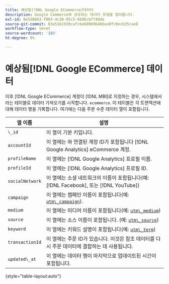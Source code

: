 ```yaml
---
title: 예상됨[!DNL Google ECommerce]데이터
description: Google Commerce와 공유되는 데이터 유형을 알아봅니다.
exl-id: 8e5d8863-f003-4c38-95c5-660bcbff48da
source-git-commit: 03a5161930cafcbe600b96465ee0fc0ecb25cae8
workflow-type: tm+mt
source-wordcount: '183'
ht-degree: 0%

---
```


# 예상됨[!DNL Google ECommerce] 데이터

이후 [!DNL Google ECommerce] 계정이 [!DNL MBI]로 지정하는 경우, 시스템에서 라는 테이블로 데이터 가져오기를 시작합니다. `ecommerce`. 이 테이블은 각 트랜잭션에 대해 데이터 행을 기록합니다. 여기에는 다음 주문 수준 데이터 열이 포함됩니다.

| 열 이름 | 설명 |
|-----|-----|
| `\_id` | 이 열이 기본 키입니다. |
| `accountId` | 이 열에는 와 연결된 계정 ID가 포함됩니다 [!DNL Google Analytics] eCommerce 계정. |
| `profileName` | 이 열에는 [!DNL Google Analytics] 프로필 이름. |
| `profileId` | 이 열에는 [!DNL Google Analytics] 프로필 ID. |
| `socialNetwork` | 이 열에는 소셜 네트워크의 이름이 포함됩니다(예: [!DNL Facebook], 또는 [!DNL YouTube]) |
| `campaign` | 이 열에는 캠페인 이름이 포함됩니다(예: [`utm\_campaign`](https://support.google.com/analytics/answer/1033867?hl=en)). |
| `medium` | 이 열에는 미디어 이름이 포함됩니다(예: [`utm\_medium`](https://support.google.com/analytics/answer/1033867?hl=en)) |
| `source` | 이 열에는 소스 이름이 포함됩니다. (예: [`utm\_source`](https://support.google.com/analytics/answer/1033867?hl=en)) |
| `keyword` | 이 열에는 키워드 설명이 포함됩니다(예: [`utm\_term`](https://support.google.com/analytics/answer/1033867?hl=en)) |
| `transactionId` | 이 열에는 주문 ID가 있습니다. 이것은 참조 데이터를 다시 주문 데이터에 결합하는 데 사용됩니다. |
| `updated\_at` | 이 열에는 데이터 행이 마지막으로 업데이트된 시간이 포함됩니다. |

{style=&quot;table-layout:auto&quot;}
